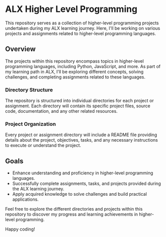 # ALX Higher Level Programming

This repository serves as a collection of higher-level programming projects undertaken during my ALX learning journey. Here, I'll be working on various projects and assignments related to higher-level programming languages.

## Overview

The projects within this repository encompass topics in higher-level programming languages, including Python, JavaScript, and more. As part of my learning path in ALX, I'll be exploring different concepts, solving challenges, and completing assignments related to these languages.

### Directory Structure

The repository is structured into individual directories for each project or assignment. Each directory will contain its specific project files, source code, documentation, and any other related resources.

### Project Organization

Every project or assignment directory will include a README file providing details about the project, objectives, tasks, and any necessary instructions to execute or understand the project.

## Goals

- Enhance understanding and proficiency in higher-level programming languages.
- Successfully complete assignments, tasks, and projects provided during the ALX learning journey.
- Apply acquired knowledge to solve challenges and build practical applications.

Feel free to explore the different directories and projects within this repository to discover my progress and learning achievements in higher-level programming.

Happy coding!

